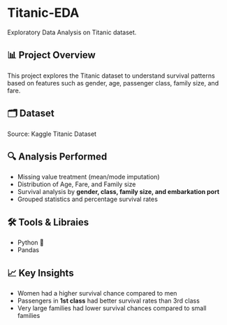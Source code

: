 # Titanic-EDA
Exploratory Data Analysis on Titanic dataset.

## 📊 Project Overview  
This project explores the Titanic dataset to understand survival patterns based on features such as gender, age, passenger class, family size, and fare.  

## 🗂️ Dataset
Source: Kaggle Titanic Dataset  

## 🔍 Analysis Performed  
- Missing value treatment (mean/mode imputation)  
- Distribution of Age, Fare, and Family size  
- Survival analysis by **gender, class, family size, and embarkation port**  
- Grouped statistics and percentage survival rates  

## 🛠️ Tools & Libraies  
- Python 🐍  
- Pandas

## 📈 Key Insights  
- Women had a higher survival chance compared to men  
- Passengers in **1st class** had better survival rates than 3rd class  
- Very large families had lower survival chances compared to small families  
